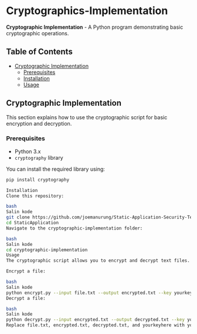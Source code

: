 # Cryptographics-Implementation

**Cryptographic Implementation** - A Python program demonstrating basic cryptographic operations.

## Table of Contents
- [Cryptographic Implementation](#cryptographic-implementation)
  - [Prerequisites](#prerequisites)
  - [Installation](#installation)
  - [Usage](#usage)
 
## Cryptographic Implementation

This section explains how to use the cryptographic script for basic encryption and decryption.

### Prerequisites

- Python 3.x
- `cryptography` library

You can install the required library using:
```bash
pip install cryptography

Installation
Clone this repository:

bash
Salin kode
git clone https://github.com/joemanurung/Static-Application-Security-Testing-and-Automation.git
cd StaticApplication
Navigate to the cryptographic-implementation folder:

bash
Salin kode
cd cryptographic-implementation
Usage
The cryptographic script allows you to encrypt and decrypt text files.

Encrypt a file:

bash
Salin kode
python encrypt.py --input file.txt --output encrypted.txt --key yourkeyhere
Decrypt a file:

bash
Salin kode
python decrypt.py --input encrypted.txt --output decrypted.txt --key yourkeyhere
Replace file.txt, encrypted.txt, decrypted.txt, and yourkeyhere with your actual file names and encryption key.

